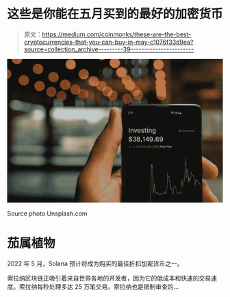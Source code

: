 # 这些是你能在五月买到的最好的加密货币

> 原文：<https://medium.com/coinmonks/these-are-the-best-cryptocurrencies-that-you-can-buy-in-may-c1076f33d9ea?source=collection_archive---------39----------------------->

![](img/2cb190920e732eee49ae1936f9be3a74.png)

Source photo Unsplash.com

# 茄属植物

2022 年 5 月，Solana 预计将成为购买的最佳折扣加密货币之一。

索拉纳区块链正吸引着来自世界各地的开发者，因为它的低成本和快速的交易速度。索拉纳每秒处理多达 25 万笔交易。索拉纳也是抵制审查的…